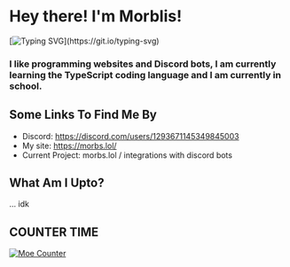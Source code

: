 # Hey there! I'm **Morblis**!
[![Typing SVG](https://readme-typing-svg.herokuapp.com?font=Roboto+Mono&size=36&pause=1000&color=F70000&center=true&vCenter=true&width=435&lines=Morblis!)](https://git.io/typing-svg)
### I like programming websites and Discord bots, I am currently learning the TypeScript coding language and I am currently in school.
## Some Links To Find Me By
- Discord: https://discord.com/users/1293671145349845003
- My site: https://morbs.lol/
- Current Project: morbs.lol / integrations with discord bots
## What Am I Upto?
... idk
## COUNTER TIME
[![Moe Counter](https://count.getloli.com/@morblis?name=morblis&theme=booru-qualityhentais&padding=7&offset=0&align=top&scale=1&pixelated=1&darkmode=auto)](https://count.getloli.com/)
